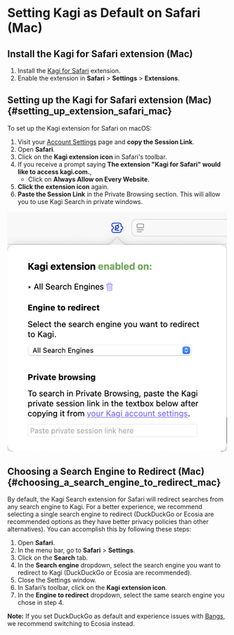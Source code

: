 # Setting Kagi as Default on Safari (Mac)

## Install the Kagi for Safari extension (Mac)

1. Install the [Kagi for Safari](https://apps.apple.com/app/kagi-search-for-safari/id1622835804) extension.
2. Enable the extension in **Safari** > **Settings** > **Extensions**.

## Setting up the Kagi for Safari extension (Mac) {#setting_up_extension_safari_mac}

To set up the Kagi extension for Safari on macOS:

1. Visit your [Account Settings](https://kagi.com/settings/user_details) page and **copy the Session Link**.
2. Open **Safari**.
3. Click on the **Kagi extension icon** in Safari's toolbar.
4. If you receive a prompt saying **The extension "Kagi for Safari" would like to access kagi.com.**,
	- Click on **Always Allow on Every Website**.
5. **Click the extension icon** again.
6. **Paste the Session Link** in the Private Browsing section. This will allow you to use Kagi Search in private windows.

<img src="./media/macos_setting_default_safari_extension.png" width="500" alt="Kagi Extension for Safari"><br />

## Choosing a Search Engine to Redirect (Mac) {#choosing_a_search_engine_to_redirect_mac}

By default, the Kagi Search extension for Safari will redirect searches from any search engine to Kagi. For a better experience, we recommend selecting a single search engine to redirect (DuckDuckGo or Ecosia are recommended options as they have better privacy policies than other alternatives). You can accomplish this by following these steps:

1. Open **Safari**.
2. In the menu bar, go to **Safari** > **Settings**.
3. Click on the **Search** tab.
4. In the **Search engine** dropdown, select the search engine you want to redirect to Kagi (DuckDuckGo or Ecosia are recommended).
5. Close the Settings window.
6. In Safari’s toolbar, click on the **Kagi extension icon**.
7. In the **Engine to redirect** dropdown, select the same search engine you chose in step 4.

**Note:** If you set DuckDuckGo as default and experience issues with [Bangs](../../features/bangs.md), we recommend switching to Ecosia instead.

